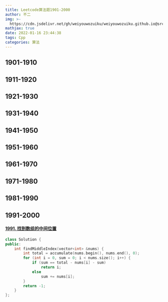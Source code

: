 ```yaml
---
title: Leetcode算法题1901-2000
author: 不二
img: >-
  https://cdn.jsdelivr.net/gh/weiyouwozuiku/weiyouwozuiku.github.io@src/source/_posts/PageImg/算法/Leetcode算法题1901-2000.jpeg
mathjax: true
date: 2022-01-16 23:44:38
tags: Cpp
categories: 算法
---
```


## 1901-1910
## 1911-1920
## 1921-1930
## 1931-1940
## 1941-1950
## 1951-1960
## 1961-1970
## 1971-1980
## 1981-1990
## 1991-2000

#### [1991. 找到数组的中间位置](https://leetcode-cn.com/problems/find-the-middle-index-in-array/)

```cpp
class Solution {
public:
    int findMiddleIndex(vector<int> &nums) {
        int total = accumulate(nums.begin(), nums.end(), 0);
        for (int i = 0, sum = 0; i < nums.size(); i++) {
            if (sum == total - nums[i] - sum)
                return i;
            else
                sum += nums[i];
        }
        return -1;
    }
};
```

